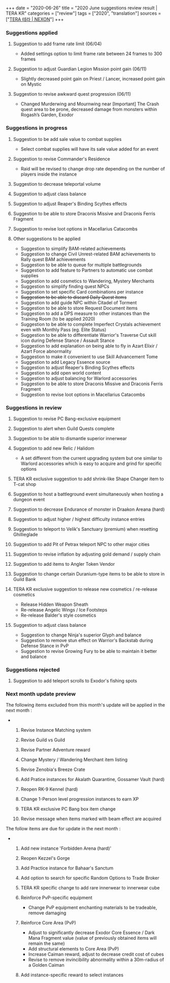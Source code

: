 +++
date = "2020-06-26"
title = "2020 June suggestions review result | TERA KR"
categories = ["review"]
tags = ["2020", "translation"]
sources = ["[TERA 테라 | NEXON](http://tera.nexon.com/news/gmnote/view.aspx?n4ArticleSN=490)"]
+++

### Suggestions applied

1. Suggestion to add frame rate limit (06/04)

    - Added settings option to limit frame rate between 24 frames to 300 frames

2. Suggestion to adjust Guardian Legion Mission point gain (06/11)

    - Slightly decreased point gain on Priest / Lancer, increased point gain on Mystic

3. Suggestion to revise awkward quest progression (06/11)

    - Changed Murderwing and Mournwing near [Important] The Crash quest area to be prone, decreased damage from monsters within Rogash’s Garden, Exodor

### Suggestions in progress

1. Suggestion to be add sale value to combat supplies

    - Select combat supplies will have its sale value added for an event

2. Suggestion to revise Commander's Residence

    - Raid will be revised to change drop rate depending on the number of players inside the instance

3. Suggestion to decrease teleportal volume

4. Suggestion to adjust class balance

5. Suggestion to adjust Reaper's Binding Scythes effects

6. Suggestion to be able to store Draconis Missive and Draconis Ferris Fragment

7. Suggestion to revise loot options in Macellarius Catacombs

8. Other suggestions to be applied

    - Suggestion to simplify BAM-related achievements
    - Suggestion to change Civil Unrest-related BAM achievements to Rally quest BAM achievements
    - Suggestion to be able to queue for multiple battlegrounds
    - Suggestion to add feature to Partners to automatic use combat supplies
    - Suggestion to add cosmetics to Wandering, Mystery Merchants
    - Suggestion to simplify finding quest NPCs
    - Suggestion to set specific Card combinations per instance
    - ~~Suggestion to be able to discard Daily Quest items~~
    - Suggestion to add guide NPC within Citadel of Torment
    - Suggestion to be able to store Request Document items
    - Suggestion to add a DPS measure to other instances than the Training Room (to be applied 2020)
    - Suggestion to be able to complete Imperfect Crystals achievement even with Monthly Pass (eg. Elite Status)
    - Suggestion to be able to differentiate Warrior's Traverse Cut skill icon during Defense Stance / Assault Stance
    - Suggestion to add explanation on being able to fly in Azart Elixir / Azart Force abnormality
    - Suggestion to make it convenient to use Skill Advancement Tome
    - Suggestion to add Legacy Essence source
    - Suggestion to adjust Reaper's Binding Scythes effects
    - Suggestion to add open world content
    - Suggestion to adjust balancing for Warlord accessories
    - Suggestion to be able to store Draconis Missive and Draconis Ferris Fragment
    - Suggestion to revise loot options in Macellarius Catacombs

### Suggestions in review

1. Suggestion to revise PC Bang-exclusive equipment

2. Suggestion to alert when Guild Quests complete

3. Suggestion to be able to dismantle superior innerwear

4. Suggestion to add new Relic / Halidom

    - A set different from the current upgrading system but one similar to Warlord accessories which is easy to acquire and grind for specific options

5. TERA KR exclusive suggestion to add shrink-like Shape Changer item to T-cat shop

6. Suggestion to host a battleground event simultaneously when hosting a dungeon event

7. Suggestion to decrease Endurance of monster in Draakon Areana (hard)

8. Suggestion to adjust higher / highest difficulty instance entries

9. Suggestion to teleport to Velik's Sanctuary (premium) when resetting Ghillieglade

10. Suggestion to add Pit of Petrax teleport NPC to other major cities

11. Suggestion to revise inflation by adjusting gold demand / supply chain

12. Suggestion to add items to Angler Token Vendor

13. Suggestion to change certain Duranium-type items to be able to store in Guild Bank

14. TERA KR exclusive suggestion to release new cosmetics / re-release cosmetics

    - Release Hidden Weapon Sheath
    - Re-release Angelic Wings / Ice Footsteps
    - Re-release Balder's style cosmetics

15. Suggestion to adjust class balance

    - Suggestion to change Ninja's superior Glyph and balance
    - Suggestion to remove stun effect on Warrior's Backstab during Defense Stance in PvP
    - Suggestion to revise Growing Fury to be able to maintain it better and balance

### Suggestions rejected

1. Suggestion to add teleport scrolls to Exodor's fishing spots

### Next month update preview

The following items excluded from this month's update will be applied in the next month :

- 
    1. Revise Instance Matching system

    2. Revise Guild vs Guild

    3. Revise Partner Adventure reward

    4. Change Mystery / Wandering Merchant item listing

    5. Revise Zenobia's Breeze Crate

    6. Add Pratice instances for Akalath Quarantine, Gossamer Vault (hard)

    7. Reopen RK-9 Kennel (hard)

    8. Change 1-Person level progression instances to earn XP

    9. TERA KR exclusive PC Bang box item change

    10. Revise message when items marked with beam effect are acquired

The follow items are due for update in the next month :

- 
    1. Add new instance 'Forbidden Arena (hard)'

    2. Reopen Kezzel's Gorge

    3. Add Practice instance for Bahaar's Sanctum

    4. Add option to search for specific Random Options to Trade Broker

    5. TERA KR specific change to add rare innerwear to innerwear cube

    6. Reinforce PvP-specific equipment

        - Change PvP equipment enchanting materials to be tradeable, remove damaging

    7. Reinforce Core Area (PvP)

        - Adjust to significantly decrease Exodor Core Essence / Dark Mana Fragment value (value of previously obtained items will remain the same)
        - Add structural elements to Core Area (PvP)
        - Increase Caiman reward, adjust to decrease credit cost of cubes
        - Revise to remove invincibility abnormality within a 30m-radius of a Golden Caiman

    8. Add instance-specific reward to select instances

